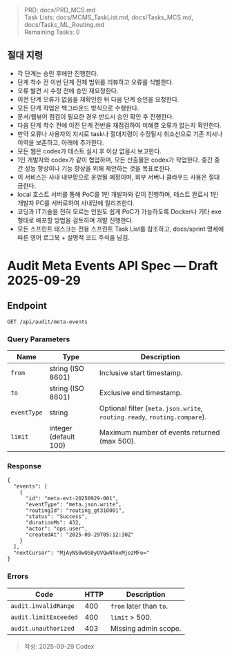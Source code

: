 > PRD: docs/PRD_MCS.md  
> Task Lists: docs/MCMS_TaskList.md, docs/Tasks_MCS.md, docs/Tasks_ML_Routing.md  
> Remaining Tasks: 0

## 절대 지령
- 각 단계는 승인 후에만 진행한다.
- 단계 착수 전 이번 단계 전체 범위를 리뷰하고 오류를 식별한다.
- 오류 발견 시 수정 전에 승인 재요청한다.
- 이전 단계 오류가 없음을 재확인한 뒤 다음 단계 승인을 요청한다.
- 모든 단계 작업은 백그라운드 방식으로 수행한다.
- 문서/웹뷰어 점검이 필요한 경우 반드시 승인 확인 후 진행한다.
- 다음 단계 착수 전에 이전 단계 전반을 재점검하여 미해결 오류가 없는지 확인한다.
- 만약 오류나 사용자의 지시로 task나 절대지령이 수정될시 취소선으로 기존 지시나 이력을 보존하고, 아래에 추가한다.
- 모든 웹은 codex가 테스트 실시 후 이상 없을시 보고한다.
- 1인 개발자와 codex가 같이 협업하며, 모든 산출물은 codex가 작업한다. 중간 중간 성능 향상이나 기능 향상을 위해 제안하는 것을 목표로한다.
- 이 서비스는 사내 내부망으로 운영될 예정이며, 외부 서버나 클라우드 사용은 절대 금한다.
- local 호스트 서버를 통해 PoC를 1인 개발자와 같이 진행하며, 테스트 완료시 1인 개발자 PC를 서버로하여 사내망에 릴리즈한다.
- 코딩과 IT기술을 전혀 모르는 인원도 쉽게 PoC가 가능하도록 Docker나 기타 exe 형태로 배포할 방법을 검토하며 개발 진행한다.
- 모든 스프린트 태스크는 전용 스프린트 Task List를 참조하고, docs/sprint 명세에 따른 영어 로그북 + 설명적 코드 주석을 남김.
# Audit Meta Events API Spec — Draft 2025-09-29

## Endpoint
`GET /api/audit/meta-events`

### Query Parameters
| Name | Type | Description |
| --- | --- | --- |
| `from` | string (ISO 8601) | Inclusive start timestamp. |
| `to` | string (ISO 8601) | Exclusive end timestamp. |
| `eventType` | string | Optional filter (`meta.json.write`, `routing.ready`, `routing.compare`). |
| `limit` | integer (default 100) | Maximum number of events returned (max 500). |

### Response
```
{
  "events": [
    {
      "id": "meta-evt-20250929-001",
      "eventType": "meta.json.write",
      "routingId": "routing_gt310001",
      "status": "Success",
      "durationMs": 432,
      "actor": "ops.user",
      "createdAt": "2025-09-29T05:12:30Z"
    }
  ],
  "nextCursor": "MjAyNS0wOS0yOVQwNToxMjozMFo="
}
```

### Errors
| Code | HTTP | Description |
| --- | --- | --- |
| `audit.invalidRange` | 400 | `from` later than `to`. |
| `audit.limitExceeded` | 400 | `limit` > 500. |
| `audit.unauthorized` | 403 | Missing admin scope. |

> 작성: 2025-09-29 Codex

